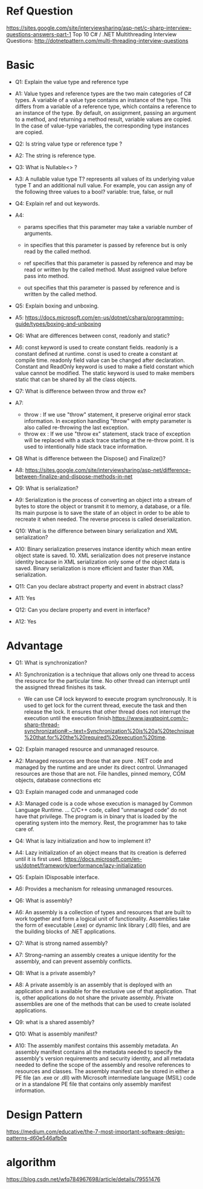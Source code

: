 # Ref Question
https://sites.google.com/site/interviewsharing/asp-net/c-sharp-interview-questions-answers-part-1
Top 10 C# / .NET Multithreading Interview Questions: http://dotnetpattern.com/multi-threading-interview-questions
# Basic
+ Q1: Explain the value type and reference type
+ A1: Value types and reference types are the two main categories of C# types. A variable of a value type contains an instance of the type. This differs from a variable of a reference type, which contains a reference to an instance of the type. By default, on assignment, passing an argument to a method, and returning a method result, variable values are copied. In the case of value-type variables, the corresponding type instances are copied.

+ Q2: Is string value type or reference type ?
+ A2: The string is reference type.

+ Q3: What is Nullable<> ?
+ A3: A nullable value type T? represents all values of its underlying value type T and an additional null value. For example, you can assign any of the following three values to a bool? variable: true, false, or null

+ Q4: Explain ref and out keywords.
+ A4: 
  - params specifies that this parameter may take a variable number of arguments.

  - in specifies that this parameter is passed by reference but is only read by the called method.

  - ref specifies that this parameter is passed by reference and may be read or written by the called method. Must assigned value before pass into method.

  - out specifies that this parameter is passed by reference and is written by the called method.

+ Q5: Explain boxing and unboxing.
+ A5: https://docs.microsoft.com/en-us/dotnet/csharp/programming-guide/types/boxing-and-unboxing


+ Q6: What are differences between const, readonly and static?
+ A6: const keyword is used to create constant fields. readonly is a constant defined at runtime. const is used to create a constant at compile time. readonly field value can be changed after declaration.  
Constant and ReadOnly keyword is used to make a field constant which value cannot be modified. The static keyword is used to make members static that can be shared by all the class objects.

+ Q7: What is difference between throw and throw ex?
+ A7: 
  - throw : If we use "throw" statement, it preserve original error stack information. In exception handling "throw" with empty parameter is also called re-throwing the last exception.
  - throw ex : If we use "throw ex" statement, stack trace of exception will be replaced with a stack trace starting at the re-throw point. It is used to intentionally hide stack trace information.

+ Q8 What is difference between the Dispose() and Finalize()?
+ A8: https://sites.google.com/site/interviewsharing/asp-net/difference-between-finalize-and-dispose-methods-in-net

+ Q9: What is serialization?
+ A9: Serialization is the process of converting an object into a stream of bytes to store the object or transmit it to memory, a database, or a file. Its main purpose is to save the state of an object in order to be able to recreate it when needed. The reverse process is called deserialization.


+ Q10: What is the difference between binary serialization and XML serialization?
+ A10: Binary serialization preserves instance identity which mean entire object state is saved. 10. XML serialization does not preserve instance identity because in XML serialization only some of the object data is saved. Binary serialization is more efficient and faster than XML serialization.

+ Q11: Can you declare abstract property and event in abstract class?
+ A11: Yes

+ Q12: Can you declare property and event in interface?
+ A12: Yes

# Advantage
+ Q1: What is synchronization?
+ A1: Synchronization is a technique that allows only one thread to access the resource for the particular time. No other thread can interrupt until the assigned thread finishes its task.
  - We can use C# lock keyword to execute program synchronously. It is used to get lock for the current thread, execute the task and then release the lock. It ensures that other thread does not interrupt the execution until the execution finish.https://www.javatpoint.com/c-sharp-thread-synchronization#:~:text=Synchronization%20is%20a%20technique%20that,for%20the%20required%20execution%20time.
  
+ Q2: Explain managed resource and unmanaged resource.
+ A2: Managed resources are those that are pure . NET code and managed by the runtime and are under its direct control. Unmanaged resources are those that are not. File handles, pinned memory, COM objects, database connections etc

+ Q3: Explain managed code and unmanaged code
+ A3: Managed code is a code whose execution is managed by Common Language Runtime. ... C/C++ code, called "unmanaged code” do not have that privilege. The program is in binary that is loaded by the operating system into the memory. Rest, the programmer has to take care of.

+ Q4: What is lazy initialization and how to implement it?
+ A4: Lazy initialization of an object means that its creation is deferred until it is first used. 
https://docs.microsoft.com/en-us/dotnet/framework/performance/lazy-initialization

+ Q5: Explain IDisposable interface.
+ A6: Provides a mechanism for releasing unmanaged resources.

+ Q6: What is assembly?
+ A6: An assembly is a collection of types and resources that are built to work together and form a logical unit of functionality. Assemblies take the form of executable (.exe) or dynamic link library (.dll) files, and are the building blocks of .NET applications.

+ Q7: What is strong named assembly?
+ A7: Strong-naming an assembly creates a unique identity for the assembly, and can prevent assembly conflicts.

+ Q8: What is a private assembly?
+ A8: A private assembly is an assembly that is deployed with an application and is available for the exclusive use of that application. That is, other applications do not share the private assembly. Private assemblies are one of the methods that can be used to create isolated applications.
+ Q9: what is a shared assembly?

+ Q10: What is assembly manifest?
+ A10: The assembly manifest contains this assembly metadata. An assembly manifest contains all the metadata needed to specify the assembly's version requirements and security identity, and all metadata needed to define the scope of the assembly and resolve references to resources and classes. The assembly manifest can be stored in either a PE file (an .exe or .dll) with Microsoft intermediate language (MSIL) code or in a standalone PE file that contains only assembly manifest information.

# Design Pattern
https://medium.com/educative/the-7-most-important-software-design-patterns-d60e546afb0e

# algorithm
https://blog.csdn.net/wfq784967698/article/details/79551476
